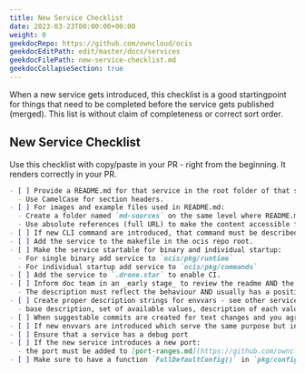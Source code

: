 ```yaml
---
title: New Service Checklist
date: 2023-03-23T00:00:00+00:00
weight: 0
geekdocRepo: https://github.com/owncloud/ocis
geekdocEditPath: edit/master/docs/services
geekdocFilePath: new-service-checklist.md
geekdocCollapseSection: true
---
```


When a new service gets introduced, this checklist is a good startingpoint for things that need to be completed before the service gets published (merged). This list is without claim of completeness or correct sort order.

## New Service Checklist

Use this checklist with copy/paste in your PR - right from the beginning. It renders correctly in your PR.

```markdown
- [ ] Provide a README.md for that service in the root folder of that service.
  - Use CamelCase for section headers.
- [ ] For images and example files used in README.md:
  - Create a folder named `md-sources` on the same level where README.md is located. Put all the images and example files referenced by README.md into this folder.
  - Use absolute references (full URL) to make the content accessible for both README.md and owncloud.dev
- [ ] If new CLI command are introduced, that command must be described in readme.md.
- [ ] Add the service to the makefile in the ocis repo root.
- [ ] Make the service startable for binary and individual startup:
  - For single binary add service to `ocis/pkg/runtime`
  - For individual startup add service to `ocis/pkg/commands`
- [ ] Add the service to `.drone.star` to enable CI.
- [ ] Inform doc team in an _early stage_ to review the readme AND the environment variables created.
  - The description must reflect the behaviour AND usually has a positive code quality impact.
- [ ] Create proper description strings for envvars - see other services for examples, especially when it comes to multiple values. This must include:
  - base description, set of available values, description of each value.
- [ ] When suggestable commits are created for text changes and you agree, collect them to a batch and commit them. Do not forget to rebase locally to avoid overwriting the changes made.
- [ ] If new envvars are introduced which serve the same purpose but in multiple services, an additional envvar must be added at the beginning of the list starting with `OCIS_` (global envvar).
- [ ] Ensure that a service has a debug port
- [ ] If the new service introduces a new port:
  - the port must be added to [port-ranges.md](https://github.com/owncloud/ocis/blob/master/docs/services/port-ranges.md) and to the readme.md file.
- [ ] Make sure to have a function `FullDefaultConfig()` in `pkg/config/defaults/defaultconfig.go` of your service. It is needed to create the documentation.
```
